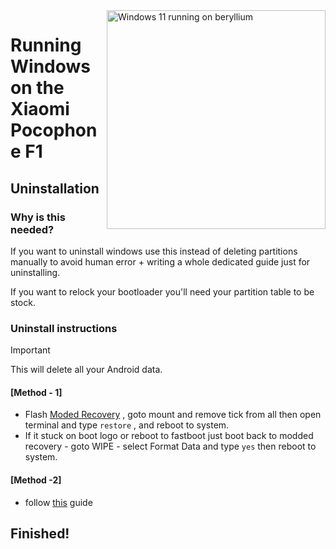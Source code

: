 <img align="right" src="beryllium.png" width="350" alt="Windows 11 running on beryllium">

# Running Windows on the Xiaomi Pocophone F1

## Uninstallation

### Why is this needed?
If you want to uninstall windows use this instead of deleting partitions manually to avoid human error + writing a whole dedicated guide just for uninstalling.

If you want to relock your bootloader you'll need your partition table to be stock.


### Uninstall instructions
> [!Important]
> This will delete all your Android data.
#### [Method - 1]
- Flash [Moded Recovery](https://github.com/Kumar-Jy/Windows-in-PocoF1-Without-PC/releases/tag/Modified-Recovery) , goto mount and remove tick from all then open terminal and type `restore` , and reboot to system.
- If it stuck on boot logo or reboot to fastboot just boot back to modded recovery - goto WIPE - select Format Data and type `yes` then reboot to system.

#### [Method -2]
- follow [this](https://github.com/n00b69/woa-beryllium/blob/main/guide/uninstall.md) guide  
## Finished!
















